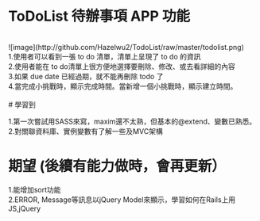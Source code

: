 # ToDoList 待辦事項 APP 功能
<br>
 ![image](http://github.com/Hazelwu2/TodoList/raw/master/todolist.png)
 <br>
1.使用者可以看到一張 to do 清單，清單上呈現了 to do 的資訊<br>
2.使用者能在 to do清單上很方便地選擇要刪除、修改、或去看詳細的內容<br>
3.如果 due date 已經過期，就不能再刪除 todo 了 <br>
4.當完成小挑戰時，顯示完成時間。當新增一個小挑戰時，顯示建立時間。<br>
<br>
# 學習到

1.第一次嘗試用SASS來寫，maxim還不太熟，但基本的@extend、變數已熟悉。<br>
2.對關聯資料庫、實例變數有了解一些及MVC架構<br>

# 期望 (後續有能力做時，會再更新）
1.能增加sort功能<br>
2.ERROR, Message等訊息以jQuery Model來顯示，學習如何在Rails上用JS,jQuery<br>
